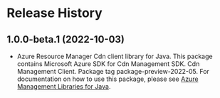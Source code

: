 # Release History

## 1.0.0-beta.1 (2022-10-03)

- Azure Resource Manager Cdn client library for Java. This package contains Microsoft Azure SDK for Cdn Management SDK. Cdn Management Client. Package tag package-preview-2022-05. For documentation on how to use this package, please see [Azure Management Libraries for Java](https://aka.ms/azsdk/java/mgmt).
